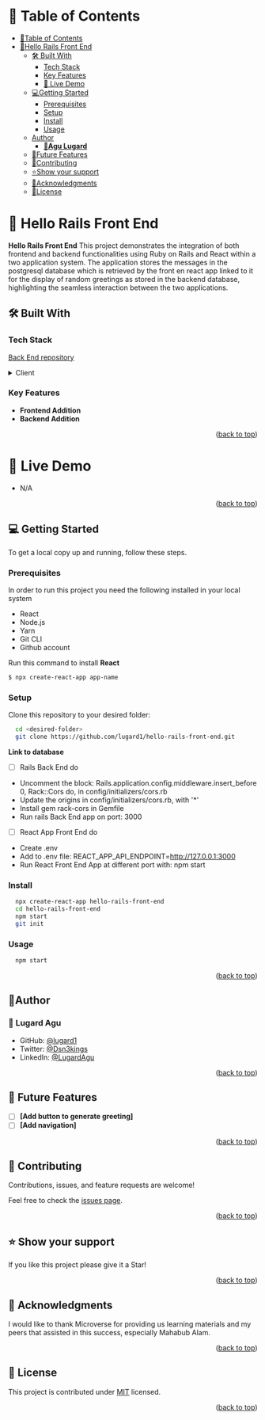 # 📗 Table of Contents

- [📗Table of Contents](#-table-of-contents)
- [📖Hello Rails Front End](#hello-rails-front-end)
  - [🛠 Built With](#built-with)
    - [Tech Stack](#tech-stack)
    - [Key Features](#key-features)
    - [🚀 Live Demo](#live-demo)
  - [💻Getting Started](#getting-started)
    - [Prerequisites](#prerequisites)
    - [Setup](#setup)
    - [Install](#install)
    - [Usage](#usage)
  - [Author](#author)
    - [👤**Agu Lugard**](#agu-lugard)
  - [🔭Future Features](#future-features)
  - [🤝Contributing](#contributing)
  - [⭐️Show your support](#support)
  - [🙏Acknowledgments](#acknowledgements)
  - [📝License](#license)

<!-- PROJECT DESCRIPTION -->

# 📖 Hello Rails Front End <a name="hello-rails-front-end"></a>

**Hello Rails Front End** This project demonstrates the integration of both frontend and backend functionalities using Ruby on Rails and React within a two application system. The application stores the messages in the postgresql database which is retrieved by the front en react app linked to it for the display of random greetings as stored in the backend database, highlighting the seamless interaction between the two applications.

## 🛠 Built With <a name="built-with"></a>

### Tech Stack <a name="tech-stack"></a>

[Back End repository](https://github.com/lugard1/hello-rails-back-end)

<details>
  <summary>Client</summary>
  <ul>
    <li>React</li>
  </ul>
</details>

<!-- Features -->

### Key Features <a name="key-features"></a>

- **Frontend Addition**
- **Backend Addition**

<p align="right">(<a href="#readme-top">back to top</a>)</p>

# 🚀 Live Demo <a name="live-demo"></a>

- N/A

<p align="right">(<a href="#readme-top">back to top</a>)</p>


<!-- GETTING STARTED -->

## 💻 Getting Started<a name="getting-started"></a>

To get a local copy up and running, follow these steps.

### Prerequisites <a name="prerequisites"></a>

In order to run this project you need the following installed in your local system

- React
- Node.js
- Yarn
- Git CLI
- Github account

Run this command to install **React**

```bash
$ npx create-react-app app-name
```

### Setup <a name="setup"></a>

Clone this repository to your desired folder:

```sh
  cd <desired-folder>
  git clone https://github.com/lugard1/hello-rails-front-end.git
```
**Link to database** <br>
- [ ] Rails Back End do
- Uncomment the block: Rails.application.config.middleware.insert_before 0, Rack::Cors do, in config/initializers/cors.rb
- Update the origins in config/initializers/cors.rb, with '*'
- Install gem rack-cors in Gemfile
- Run rails Back End app on port: 3000
- [ ] React App Front End do
- Create .env
- Add to .env file: REACT_APP_API_ENDPOINT=http://127.0.0.1:3000
- Run React Front End App at different port with: npm start

### Install <a name="install"></a>

```sh
  npx create-react-app hello-rails-front-end
  cd hello-rails-front-end
  npm start
  git init

```

### Usage <a name="usage"></a>

```sh
  npm start
```

<p align="right">(<a href="#readme-top">back to top</a>)</p>

<!-- AUTHORS -->

## 👤Author<a name="author"></a>

### 👤 **Lugard Agu**<a name="agu-lugard"></a>

- GitHub: [@lugard1](https://github.com/lugard1)
- Twitter: [@Dsn3kings](https://twitter.com/Dsn3kings)
- LinkedIn: [@LugardAgu](https://www.linkedin.com/in/lugardagu)

<p align="right">(<a href="#readme-top">back to top</a>)</p>

<!-- FUTURE FEATURES -->
 
## 🔭 Future Features <a name="future-features"></a>

- [ ] **[Add button to generate greeting]**
- [ ] **[Add navigation]**

<p align="right">(<a href="#readme-top">back to top</a>)</p>

<!-- CONTRIBUTING -->

## 🤝 Contributing <a name="contributing"></a>

Contributions, issues, and feature requests are welcome!

Feel free to check the [issues page](../../issues/).

<p align="right">(<a href="#readme-top">back to top</a>)</p>

<!-- SUPPORT -->

## ⭐️ Show your support <a name="support"></a>

If you like this project please give it a Star!

<p align="right">(<a href="#readme-top">back to top</a>)</p>

<!-- ACKNOWLEDGEMENTS -->

## 🙏 Acknowledgments <a name="acknowledgements"></a>

I would like to thank Microverse for providing us learning materials and my peers that assisted in this success, especially Mahabub Alam.

<p align="right">(<a href="#readme-top">back to top</a>)</p>

<!-- LICENSE -->

## 📝 License <a name="license"></a>

This project is contributed under [MIT](./LICENSE) licensed.

<p align="right">(<a href="#readme-top">back to top</a>)</p>